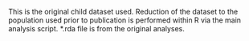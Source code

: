 This is the original child dataset used. Reduction of the dataset to the population used prior to publication is performed within R via the main analysis script. *.rda file is from the original analyses.